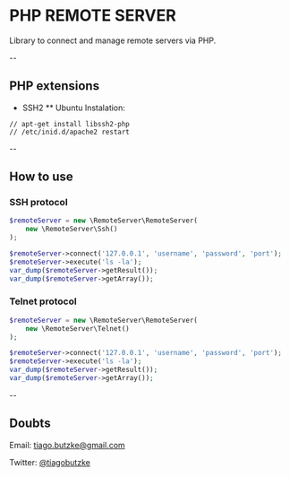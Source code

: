 PHP REMOTE SERVER
=======

Library to connect and manage remote servers via PHP.

--

## PHP extensions
* SSH2
** Ubuntu Instalation: 
```
// apt-get install libssh2-php
// /etc/inid.d/apache2 restart
```
--

## How to use

### SSH protocol
```php
$remoteServer = new \RemoteServer\RemoteServer(
    new \RemoteServer\Ssh()
);

$remoteServer->connect('127.0.0.1', 'username', 'password', 'port');
$remoteServer->execute('ls -la');
var_dump($remoteServer->getResult());
var_dump($remoteServer->getArray());
```
### Telnet protocol
```php
$remoteServer = new \RemoteServer\RemoteServer(
    new \RemoteServer\Telnet()
);

$remoteServer->connect('127.0.0.1', 'username', 'password', 'port');
$remoteServer->execute('ls -la');
var_dump($remoteServer->getResult());
var_dump($remoteServer->getArray());
```

--
## Doubts
Email: tiago.butzke@gmail.com

Twitter: [@tiagobutzke](http://twitter.com/tiagobutzke "@tiagobutzke")

